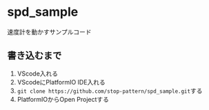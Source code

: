 # spd_sample
速度計を動かすサンプルコード

## 書き込むまで
1. VScode入れる
1. VScodeにPlatformIO IDE入れる
1. `git clone https://github.com/stop-pattern/spd_sample.git`する
1. PlatformIOからOpen Projectする
